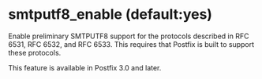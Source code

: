 # smtputf8_enable (default:yes) 

 Enable preliminary SMTPUTF8 support for the protocols described
in RFC 6531, RFC 6532, and RFC 6533. This requires that Postfix is
built to support these protocols. 

 This feature is available in Postfix 3.0 and later. 


